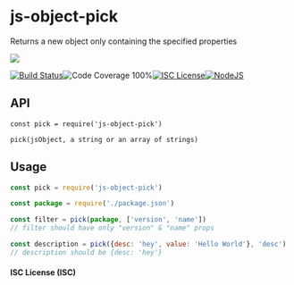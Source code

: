 # js-object-pick

Returns a new object only containing the specified properties

<a href="https://nodei.co/npm/js-object-pick/"><img src="https://nodei.co/npm/js-object-pick.png?downloads=true"></a>

[![Build Status](https://img.shields.io/badge/build-passing-brightgreen.svg?style=flat-square)](https://travis-ci.org/joaquimserafim/js-object-pick)![Code Coverage 100%](https://img.shields.io/badge/code%20coverage-100%25-green.svg?style=flat-square)[![ISC License](https://img.shields.io/badge/license-ISC-blue.svg?style=flat-square)](https://github.com/joaquimserafim/js-object-pick/blob/master/LICENSE)[![NodeJS](https://img.shields.io/badge/node-6.1.x-brightgreen.svg?style=flat-square)](https://github.com/joaquimserafim/js-object-pick/blob/master/package.json#L39)

## API
`const pick = require('js-object-pick')`

`pick(jsObject, a string or an array of strings)`


## Usage

``` js
const pick = require('js-object-pick')

const package = require('./package.json')

const filter = pick(package, ['version', 'name'])
// filter should have only "version" & "name" props

const description = pick({desc: 'hey', value: 'Hello World'}, 'desc')
// description should be {desc: 'hey'}
```


#### ISC License (ISC)
